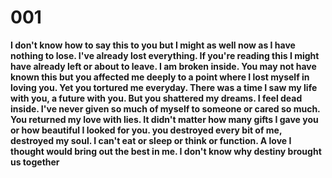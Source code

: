 # 001

**I don't know how to say this to you but I might as well now as I have nothing to lose. I've already lost everything. If you're reading this I might have already left or about to leave. I am broken inside. You may not have known this but you affected me deeply to a point where I lost myself in loving you. Yet you tortured me everyday. There was a time I saw my life with you, a future with you. But you shattered my dreams. I feel dead inside. I've never given so much of myself to someone or cared so much. You returned my love with lies. It didn't matter how many gifts I gave you or how beautiful I looked for you. you destroyed every bit of me, destroyed my soul. I can't eat or sleep or think or function. A love I thought would bring out the best in me. I don't know why destiny brought us together**